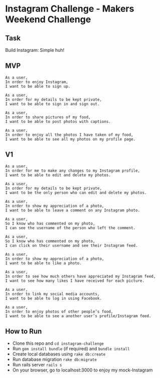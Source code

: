 # Instagram Challenge - Makers Weekend Challenge

## Task

Build Instagram: Simple huh!

## MVP

```
As a user,
In order to enjoy Instagram,
I want to be able to sign up.

As a user,
In order for my details to be kept private,
I want to be able to sign in and sign out.

As a user,
In order to share pictures of my food,
I want to be able to post photos with captions.

As a user,
In order to enjoy all the photos I have taken of my food,
I want to be able to see all my photos on my profile page.
```

## V1

```
As a user,
In order for me to make any changes to my Instagram profile,
I want to be able to edit and delete my photos.

As a user,
In order for my details to be kept private,
I want to be the only person who can edit and delete my photos.

As a user,
In order to show my appreciation of a photo,
I want to be able to leave a comment on any Instagram photo.

As a user,
So I know who has commented on my photo,
I can see the username of the person who left the comment.

As a user,
So I know who has commented on my photo,
I can click on their username and see their Instagram feed.

As a user,
In order to show my appreciation of a photo,
I want to be able to like a photo.

As a user,
In order to see how much others have appreciated my Instagram feed,
I want to see how many likes I have received for each picture.

As a user,
In order to link my social media accounts,
I want to be able to log in using Facebook.

As a user,
In order to enjoy photos of other people’s food,
I want to be able to see a another user’s profile/Instagram feed.
```

## How to Run

- Clone this repo and ` cd instagram-challenge `
- Run `gem install bundle` (if required) and `bundle install`
- Create local databases using `rake db:create`
- Run database migration `rake db:migrate`
- Run rails server `rails s`
- On your browser, go to localhost:3000 to enjoy my mock-Instagram
